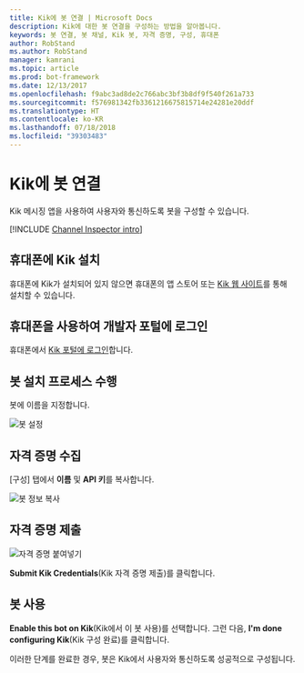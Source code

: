 ```yaml
---
title: Kik에 봇 연결 | Microsoft Docs
description: Kik에 대한 봇 연결을 구성하는 방법을 알아봅니다.
keywords: 봇 연결, 봇 채널, Kik 봇, 자격 증명, 구성, 휴대폰
author: RobStand
ms.author: RobStand
manager: kamrani
ms.topic: article
ms.prod: bot-framework
ms.date: 12/13/2017
ms.openlocfilehash: f9abc3ad8de2c766abc3bf3b8df9f540f261a733
ms.sourcegitcommit: f576981342fb3361216675815714e24281e20ddf
ms.translationtype: HT
ms.contentlocale: ko-KR
ms.lasthandoff: 07/18/2018
ms.locfileid: "39303483"
---
```

# <a name="connect-a-bot-to-kik"></a>Kik에 봇 연결

Kik 메시징 앱을 사용하여 사용자와 통신하도록 봇을 구성할 수 있습니다.

[!INCLUDE [Channel Inspector intro](~/includes/snippet-channel-inspector.md)]

## <a name="install-kik-on-your-phone"></a>휴대폰에 Kik 설치

휴대폰에 Kik가 설치되어 있지 않으면 휴대폰의 앱 스토어 또는 <a href="https://www.kik.com/" target="_blank">Kik 웹 사이트</a>를 통해 설치할 수 있습니다.

## <a name="log-into-the-dev-portal-with-your-mobile-phone"></a>휴대폰을 사용하여 개발자 포털에 로그인

휴대폰에서 <a href="https://dev.kik.com" target="_blank">Kik 포털에 로그인</a>합니다.

## <a name="follow-the-bot-setup-process"></a>봇 설치 프로세스 수행

봇에 이름을 지정합니다.

![봇 설정](~/media/channels/kik-phone.png)

## <a name="gather-credentials"></a>자격 증명 수집

[구성] 탭에서 **이름** 및 **API 키**를 복사합니다.

![봇 정보 복사](~/media/channels/kik-configure.png)

## <a name="submit-credentials"></a>자격 증명 제출

![자격 증명 붙여넣기](~/media/channels/kik-creds.png)

**Submit Kik Credentials**(Kik 자격 증명 제출)를 클릭합니다.

## <a name="enable-the-bot"></a>봇 사용

**Enable this bot on Kik**(Kik에서 이 봇 사용)를 선택합니다. 그런 다음, **I'm done configuring Kik**(Kik 구성 완료)를 클릭합니다.

이러한 단계를 완료한 경우, 봇은 Kik에서 사용자와 통신하도록 성공적으로 구성됩니다.
